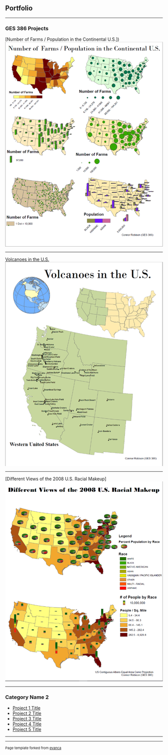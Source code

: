 ## Portfolio

---

### GES 386 Projects 

[Number of Farms / Population in the Continental U.S.])
<img src="Projects_486/Farms.PNG?raw=true"/>

---
[Volcanoes in the U.S.](/Projects_486/LAB_1_Robison.pdf)
<img src="Projects_486/Volcanoes.PNG?raw=true"/>

---
[Different Views of the 2008 U.S. Racial Makeup]
<img src="Projects_486/2008.PNG?raw=true"/>

---

### Category Name 2

- [Project 1 Title](http://example.com/)
- [Project 2 Title](http://example.com/)
- [Project 3 Title](http://example.com/)
- [Project 4 Title](http://example.com/)
- [Project 5 Title](http://example.com/)

---




---
<p style="font-size:11px">Page template forked from <a href="https://github.com/evanca/quick-portfolio">evanca</a></p>
<!-- Remove above link if you don't want to attibute -->
